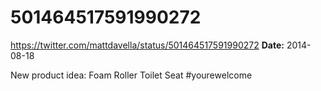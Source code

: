 # 501464517591990272
https://twitter.com/mattdavella/status/501464517591990272
**Date:** 2014-08-18

New product idea: Foam Roller Toilet Seat #yourewelcome
